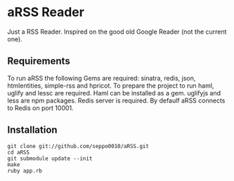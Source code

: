 aRSS Reader
===========

Just a RSS Reader. Inspired on the good old Google Reader (not the current one).

Requirements
------------

To run aRSS the following Gems are required: sinatra, redis, json,
htmlentities, simple-rss and hpricot.
To prepare the project to run haml, uglify and lessc are required.
Haml can be installed as a gem. uglifyjs and less are npm packages.
Redis server is required. By defaulf aRSS connects to Redis on
port 10001.

Installation
------------

    git clone git://github.com/seppo0010/aRSS.git
	cd aRSS
	git submodule update --init
	make
	ruby app.rb
